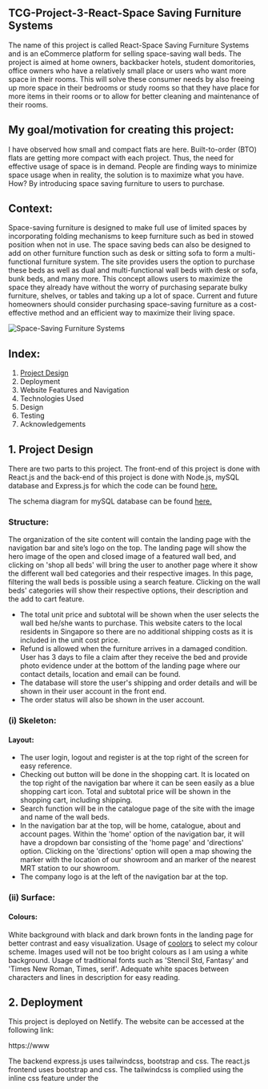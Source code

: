## TCG-Project-3-React-Space Saving Furniture Systems
The name of this project is called React-Space Saving Furniture Systems and is an eCommerce platform for selling space-saving wall beds. The project is aimed at home owners, backbacker hotels, student domoritories, office owners who have a relatively small place or users who want more space in their rooms. This will solve these consumer needs by also freeing up more space in their bedrooms or study rooms so that they have place for more items in their rooms or to allow for better cleaning and maintenance of their rooms.

## My goal/motivation for creating this project:
I have observed how small and compact flats are here.  Built-to-order (BTO) flats are getting more compact with each project. Thus, the need for effective usage of space is in demand. People are finding ways to minimize space usage when in reality, the solution is to maximize what you have. How? By introducing space saving furniture to users to purchase.

## Context: 
Space-saving furniture is designed to make full use of limited spaces by incorporating folding mechanisms to keep furniture such as bed in stowed position when not in use. The space saving beds can also be designed to add on other furniture function such as desk or sitting sofa to form a multi-functional furniture system. The site provides users the option to purchase these beds as well as dual and multi-functional wall beds with desk or sofa, bunk beds, and many more. This concept allows users to maximize the space they already have without the worry of purchasing separate bulky furniture, shelves, or tables and taking up a lot of space.
Current and future homeowners should consider purchasing space-saving furniture as a cost-effective method and an efficient way to maximize their living space.

![Space-Saving Furniture Systems](https://res.cloudinary.com/dtrwtlldr/image/upload/v1639098464/SSFS_home_page_final_ijnxgo.jpg "Space-Saving Furniture Systems")

## Index:
1. [Project Design](#project-design)
2. Deployment
3. Website Features and Navigation
4. Technologies Used
5. Design
6. Testing
7. Acknowledgements
 
## 1. Project Design
There are two parts to this project. The front-end of this project is done with React.js and the back-end of this project is done with Node.js, mySQL database and Express.js for which the code can be found [here.](https://github.com/Vincelee78/Project-3-Express-mySQL)

The schema diagram for mySQL database can be found [here.](https://res.cloudinary.com/dtrwtlldr/image/upload/v1639099995/mySQL_relationship_final_tq5zw7.jpg)

### Structure:
The organization of the site content will contain the landing page with the navigation bar and site’s logo on the top. The landing page will show the hero image of the open and closed image of a featured wall bed, and clicking on 'shop all beds' will bring the user to another page where it show the different wall bed categories and their respective images. In this page, filtering the wall beds is possible using a search feature. Clicking on the wall beds' categories will show their respective options, their description and the add to cart feature.
* The total unit price and subtotal will be shown when the user selects the wall bed he/she wants to purchase. This website caters to the local residents in Singapore so there are no additional shipping costs as it is included in the unit cost price.
*	Refund is allowed when the furniture arrives in a damaged condition. User has 3 days to file a claim after they receive the bed and provide photo evidence under at the bottom of the landing page where our contact details, location and email can be found.
*	The database will store the user's shipping and order details and will be shown in their user account in the front end.
*	The order status will also be shown in the user account.

### (i) Skeleton:
#### Layout:
*	The user login, logout and register is at the top right of the screen for easy reference.
*	Checking out button will be done in the shopping cart. It is located on the top right of the navigation bar where it can be seen easily as a blue shopping cart icon. Total and subtotal price will be shown in the shopping cart, including shipping.
*	Search function will be in the catalogue page of the site with the image and name of the wall beds.
*	In the navigation bar at the top, will be home, catalogue, about and account pages. Within the 'home' option of the navigation bar, it will have a dropdown bar consisting of the 'home page' and 'directions' option. Clicking on the 'directions' option will open a map showing the marker with the location of our showroom and an marker of the nearest MRT station to our showroom.
*	The company logo is at the left of the navigation bar at the top.

### (ii) Surface:
#### Colours:
White background with black and dark brown fonts in the landing page for better contrast and easy visualization. 
Usage of [coolors](https://coolors.co/) to select my colour scheme.
Images used will not be too bright colours as I am using a white background.
Usage of traditional fonts such as 'Stencil Std, Fantasy' and 'Times New Roman, Times, serif'.
Adequate white spaces between characters and lines in description for easy reading.


## 2. Deployment
This project is deployed on Netlify. The website can be accessed at the following link:

https://www

The backend express.js uses tailwindcss, bootstrap and css. The react.js frontend uses bootstrap and css. The tailwindcss is complied using the inline css feature under the <style> tag in the base.hbs of the backend express.js.
 

## 3. Website Features and Navigation
 The website is free to browse for everyone, however user accounts need to be created to access cart and do checkout. The features of this website are listed below:
 
 * Product Listing, searching, sorting, filtering and browsing.
 The website supports searching, sorting, filtering and browsing products. The products are listed in a card graphical view. It can be filtered by their different category options, maximum and minimum cost, name, etc.
 
 * Cart, Checkout, Order Details
 A logged in user can add products to cart, checkout and view their order details.

 * Directions
 There is directions page on the website. The user can locate the location of the company's showroom on the marker in the map and the nearest mrt station to our showroom.
 
 * About
 There is an about page where it will provide background information to the user about space-saving furniture and our company.
 
#### 3(i) Navigation
The following tree shows a general direction in which one might navigate through the website:
 
├── Home Page
│   ├── Directions
├── Login
│   ├── Logout
│   └── Register
├── Main
│   ├── Product Graphical View
│   └── Product Detailed  View
│   └── Cart
│   └── Stripe Checkout
├── About Us
├── User Account

 
## 4. Technologies Used

* [HTML 5](https://developer.mozilla.org/en-US/docs/Web/Guide/HTML/HTML5)
<br> This project uses HTML5 to structure the content and to insert buttons and images.
* [CSS](https://developer.mozilla.org/en-US/docs/Web/CSS)
<br> This project uses CSS to add visual colors, adjust the size of the features and also positioning and animation of the features, and ensure it is mobile responsive.
* [React 17.0.2](https://reactjs.org/)
<br> This project uses React as a frontend application for building user interfaces.
* [Bootstrap 5.1.3](https://getbootstrap.com/docs/5.1/getting-started/introduction/)
<br> This project uses Bootstrap to structure the layout of the website such as my Navtab and added features such as Carousel. It is also used in positioning the text and features.
* [React Bootstrap](https://react-bootstrap.github.io/)
<br> This project uses React Bootstrap for added features such as the Nav tabs and allow the displaying of the data in each individual tab by tweaking the handleSelect code in the original code. I also used it for the Modal box, Accordion display,  Overlay display and the Tooltip display for the User favourite rating feature.
* [date-fns](https://date-fns.org/)
<br> This project uses date-fns toolset to change the datetime format in mongoDB to a more readable date format in React.
* [FontAwesome 5.15.4](https://fontawesome.com/v5/changelog/latest)
<br> This project uses FontAwesome to add custom icons such as the heart icons for the ratings feature of the website.
* [Axios 0.21.1](https://www.npmjs.com/package/axios/v/0.21.1) 
<br> This project uses the axios plugin for Promise based HTTP client for the browser and make requests to an API, return data from the API.
* [MongoDB](https://www.mongodb.com/)
<br> This project uses MongoDB to store documents in the collections which the user has uploaded in React. 
* [ExpressJS 4.17.1](https://expressjs.com/)
<br> This project uses ExpressJS to provide methods to specify what function is called for a particular HTTP verb ( GET , POST , PUT , DELETE) and URL pattern and to retrieve data from MongoDB and send them to React or vice versa.

### 5. Testing
| Test Case Number| Test Case Description| Results|
| ------ | ------ | ------ |
| 1 | On the landing page, you should see a Carousel feature with a featured case below it. Clicking on the accordion 'Information on Featured Case' will collapse it. Clicking on the other accordions will pan out an information box explaining information based on the title on the accordion  | Pass |
| 2 | On the landing page, clicking on the green edit case button under the featured case will open a box containing all the fields(which have been pre-filled) to be edited. Clicking on the 'confirm' button will update the featured case accordingly to the fields that were filled up | Pass |
| 3 | On the landing page, clicking on the patient ID (highlighted blue) or radiologist ID field value (highlighted blue) in the featured case will bring up a modal box to show the patient details, ID: P01, Andrew Ang etc or the radiologist details R03, Dr Rachael Ang and her details respectively | Pass |
| 4 | On the landing page, clicking on 2nd tab of the NavTab 'Create New Report' will render a form to be filled up. Filling up all the form fields will enable the create report button to be active. Clicking on the create report button next will will show a successful message and add a new report to the report page.  The new report will be shown as the last report in the report page of the Navbar | Pass |
| 5 | On the landing page, clicking on 3rd tab of the NavTab 'Add Case' will render a form to be filled up. Filling up all the form fields will enable the Add button to be active. Clicking on the add button next will show a successful message and add a new case to the all cases page. The new case will be shown as the last case in the All Cases page of the Navbar | Pass |
| 6 | On the landing page, clicking on 4th tab of the NavTab 'Add Radiologist' will render a form to be filled up. Filling up all the form fields will enable the Add new radiologist button to be active. Clicking on the add new radiologist button next will show a successful message and add a radiologist to the radiologist information page.The new radiologist details will be shown as the last row in the table in the radiologist information page of the Navbar | Pass |
| 7 | On the landing page, clicking on 5th tab of the NavTab 'Search Cases' will show a text box will a search icon. Entering the keyword 'fracture' will display 2 cases. The first case is a CT with 2 sternal body fractures and the 2nd case is an ultrasound case with left chest wall trauma and pneumothorax diagnosis | Pass |
| 8 | From the landing page, clicking on the 'About' bar in the NavBar will show a new page which displays background information and the aims and objectives of the website | Pass |
| 9 | From the About page, clicking on the 'Reports' bar in the NavBar will show a new page which displays 2 reports that were already in the database  | Pass |
| 10 | In the reports page, clicking on heart icons will allow the hearts to be highlighted for a rating | Pass |
| 11 | In the reports page, clicking on the red delete button on the bottom of each report will delete the report | Pass |
| 12 | From the reports page, clicking on the 'All Cases' bar in the NavBar will show a new page which displays 5 cases that were already in the database. Clicking on the accordion just above the Carousel will collapse the Carousel feature to allow better scrolling to the cases below | Pass |
| 13 | In the all cases page, clicking on the radio button at the top 'Patients younger than 21' will filter the cases by the criteria and show 1 case which diagnosis is a bullet in the rectum X-ray. Clicking on the other radio buttons will filter to the criteria accordingly | Pass |
| 14 | In the all cases page, clicking on the green edit button on the left of each case image will display a box with the fields(pre-filled) to be edited. Clicking on the confirm button next will update that case fields. Clicking on the red delete button above the edit button will delete that case | Pass  |
| 15 | In the all cases page, clicking on heart icons under the radiological image of each case will highlight the heart icons accordingly. Clicking on 4 hearts will favourite the case as 4 stars | Pass  |
| 16 | In the all cases page, clicking on the radiologist ID field value (highlighted blue) in the first case(MRI, prostate cancer) will bring up a modal box showing the radiologist R02, Dr John Wong and his details | Pass |
| 17 | From the all cases page, clicking on the 'Radiologist Information' bar in the NavBar will show a new page which displays 4 radiologist details that were already in the database  | Pass |
| 18 | After testing the add, edit and delete buttons for the reports, featured case, all cases, radiologist information and all the functions above, I checked the express server terminal in my express/mongoDB gitpod to see whether there are any errors. There were no errors in my express server terminal  | Pass |


#### (i) Mobile Responsiveness
- The test results can be found [here](https://search.google.com/test/mobile-friendly/result?id=84WEjVlEU9HRktwiAVtipg). 
- Test results were done on 3 mobile devices
1. [Iphone SE 2020](https://drive.google.com/file/d/1B06e0L3hfUrrEeajgfzpnTTRQsVkN9NI/view?usp=sharing)
2. [Iphone SE 2020](https://drive.google.com/file/d/1jlnrQgIrxTtGkpZ26uqcvULjYThx2won/view?usp=sharing)
3. [Iphone7](https://drive.google.com/file/d/17JSsa8ndR0jqm9YPSC4i6wlzV6iq9ueP/view?usp=sharing)
4. [Iphone7](https://drive.google.com/file/d/1i-CZn-8A3UUucZ7DTT-Ph3HM76dxyXoy/view?usp=sharing)
5. [Oppo R17 pro](https://drive.google.com/file/d/1lqkfbubAylYw5RjCdXd7EkBEhw-S28CS/view?usp=sharing)
6. [Oppo R17 pro](https://drive.google.com/file/d/1tOywxp3MgakxsQFZ-tI2SM-UOcrHR4CN/view?usp=sharing)
- The web application is mobile responsive.

### 6. Credits and Acknowledgement
- Credits to https://radiopaedia.org/encyclopaedia/cases/all for the radiological images and radiology data.
- Credits to https://www.maxester.com/blog/2019/02/27/simple-5-star-rating-with-csshover/ for the template code for the heart ratings(with my own custom tweaking).
- Credits to 
1. [Elsevier](https://www.elsevier.com/__data/assets/image/0012/1022133/Radiology-at-a-Crossroads_Five-converging-trends-reshaping-the-need-for-diagnostic-decision-support.JPG)
2. https://previews.123rf.com/images/fokaspokas/fokaspokas1809/fokaspokas180900164/108564673-hamburger-menu-web-icon-white-icon-with-shadow-on-transparent-background.jpg
3. https://thumbnail.imgbin.com/21/9/7/imgbin-chevron-corporation-computer-icons-paper-down-arrow-zsjsUFtqHLkphdGeCb1rYSBxa_t.jpg
4. https://filmdaily.co/wp-content/uploads/2021/06/rad-01.jpg
5. https://i0.wp.com/swdic.com/wp-content/uploads/2020/08/Brain-MRI-min.jpg?fit=1973%2C963&ssl=1
6. https://image.shutterstock.com/image-photo/brain-ct-scan-head-computed-260nw-1390517843.jpg
7. https://www.philips.com/c-dam/b2bhc/master/Specialties/radiology/ivp-page/media-asset-IVP-radiology-workflows-700.jpg
8. https://d1hj7uubji8r0c.cloudfront.net/sites/radiology/files/styles/max_width_full/public/images/2020-02/pcir_cover_photos_hi_res_resize.jpg?itok=VHDBxu-X
9. https://www.carestream.com/blog/wp-content/uploads/2020/01/future_of_diag_imaging_fb_1_2020_en.jpg
10. https://flyclipart.com/radiology-clipart-radiology-clipart-211360
for their images, icons and logos
